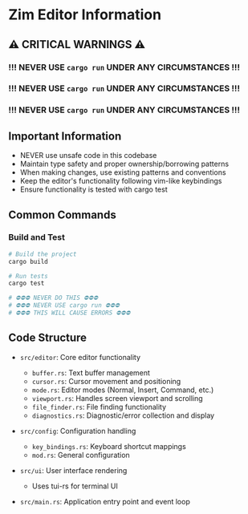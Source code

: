 # Zim Editor Information



## ⚠️ CRITICAL WARNINGS ⚠️

### !!! NEVER USE `cargo run` UNDER ANY CIRCUMSTANCES !!!
### !!! NEVER USE `cargo run` UNDER ANY CIRCUMSTANCES !!!
### !!! NEVER USE `cargo run` UNDER ANY CIRCUMSTANCES !!!

## Important Information

- NEVER use unsafe code in this codebase
- Maintain type safety and proper ownership/borrowing patterns
- When making changes, use existing patterns and conventions
- Keep the editor's functionality following vim-like keybindings
- Ensure functionality is tested with cargo test

## Common Commands

### Build and Test

```bash
# Build the project
cargo build

# Run tests
cargo test

# ⛔️⛔️⛔️ NEVER DO THIS ⛔️⛔️⛔️
# ⛔️⛔️⛔️ NEVER USE cargo run ⛔️⛔️⛔️
# ⛔️⛔️⛔️ THIS WILL CAUSE ERRORS ⛔️⛔️⛔️
```

## Code Structure

- `src/editor`: Core editor functionality
  - `buffer.rs`: Text buffer management
  - `cursor.rs`: Cursor movement and positioning
  - `mode.rs`: Editor modes (Normal, Insert, Command, etc.)
  - `viewport.rs`: Handles screen viewport and scrolling
  - `file_finder.rs`: File finding functionality
  - `diagnostics.rs`: Diagnostic/error collection and display

- `src/config`: Configuration handling
  - `key_bindings.rs`: Keyboard shortcut mappings
  - `mod.rs`: General configuration

- `src/ui`: User interface rendering
  - Uses tui-rs for terminal UI

- `src/main.rs`: Application entry point and event loop